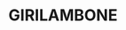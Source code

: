 ---
lastmod: '2025-04-06T06:05:20+00:00'
latitude: -31.927892
layout: suburb
longitude: 146.615174
postcode: '2831'
state: NSW
title: GIRILAMBONE
url: /nsw/girilambone/
---